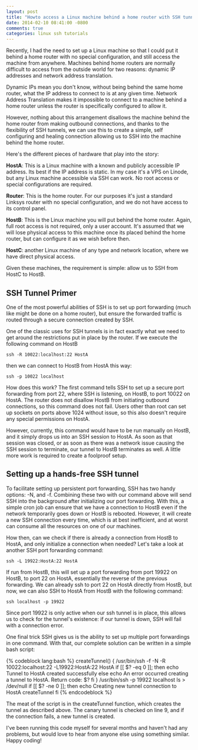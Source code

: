 ```yaml
---
layout: post
title: "Howto access a Linux machine behind a home router with SSH tunnels"
date: 2014-02-10 08:41:00 -0800
comments: true
categories: linux ssh tutorials
---
```

Recently, I had the need to set up a Linux machine so that I could put it behind a home router with
no special configuration, and still access the machine from anywhere. Machines behind home routers
are normally difficult to access from the outside world for two reasons: dynamic IP addresses and
network address translation.

Dynamic IPs mean you don't know, without being behind the same home
router, what the IP address to connect to is at any given time. Network Address Translation makes it
impossible to connect to a machine behind a home router unless the router is specifically configured
to allow it.

However, nothing about this arrangement disallows the machine behind the home router from making
outbound connections, and thanks to the flexibility of SSH tunnels, we can use this to create a
simple, self configuring and healing connection allowing us to SSH into the machine behind the home
router.

Here's the different pieces of hardware that play into the story:

**HostA**: This is a Linux machine with a known and publicly accessible IP address. Its best if the IP
address is static. In my case it's a VPS on Linode, but any Linux machine accessible via SSH can
work. No root access or special configurations are required.

**Router**: This is the home router. For our purposes it's just a standard Linksys router with no
special configuration, and we do not have access to its control panel.

**HostB**: This is the Linux machine you will put behind the home router. Again, full root access is not
required, only a user account. It's assumed that we will lose physical access to this machine once
its placed behind the home router, but can configure it as we wish before then.

**HostC**: another Linux machine of any type and network location, where we have direct physical access.

Given these machines, the requirement is simple: allow us to SSH from HostC to HostB.

## SSH Tunnel Primer

One of the most powerful abilities of SSH is to set up port forwarding (much like might be done on a
home router), but ensure the forwarded traffic is routed through a secure connection created by SSH.

One of the classic uses for SSH tunnels is in fact exactly what we need to get around the
restrictions put in place by the router. If we execute the following command on HostB

    ssh -R 10022:localhost:22 HostA

then we can connect to HostB from HostA this way:

    ssh -p 10022 localhost

How does this work? The first command tells SSH to set up a secure port forwarding from port 22,
where SSH is listening, on HostB, to port 10022 on HostA. The router does not disallow HostB
from initiating outbound connections, so this command does not fail. Users other than root can set
up sockets on ports above 1024 without issue, so this also doesn't require any special permissions
on HostA.

However, currently, this command would have to be run manually on HostB, and it simply
drops us into an SSH session to HostA. As soon as that session was closed, or as soon as there was a
network issue causing the SSH session to terminate, our tunnel to HostB terminates as well. A little
more work is required to create a foolproof setup.

## Setting up a hands-free SSH tunnel

To facilitate setting up persistent port forwarding, SSH has two handy options: -N, and -f.
Combining these two with our command above will send SSH into the background after initializing our
port forwarding. With this, a simple cron job can ensure that we have a connection to HostB even if
the network temporarily goes down or HostB is rebooted. However, it will create a new SSH connection
every time, which is at best inefficient, and at worst can consume all the resources on one of our
machines.

How then, can we check if there is already a connection from HostB to HostA, and only initialize a
 connection when needed? Let's take a look at another SSH port forwarding command:

    ssh -L 19922:HostA:22 HostA

If run from HostB, this will set up a port forwarding from port 19922 on HostB, to port 22 on HostA,
essentially the reverse of the previous forwarding. We can already ssh to port 22 on HostA directly
from HostB, but now, we can also SSH to HostA from HostB with the following command:

    ssh localhost -p 19922

Since port 19922 is only active when our ssh tunnel is in place, this allows us to check for the
tunnel's existence: if our tunnel is down, SSH will fail with a connection error.

One final trick SSH gives us is the ability to set up multiple port forwardings in one command. With
that, our complete solution can be written in a simple bash script:

{% codeblock lang:bash %}
createTunnel() {
    /usr/bin/ssh -f -N -R 10022:localhost:22 -L19922:HostA:22 HostA
    if [[ $? -eq 0 ]]; then
        echo Tunnel to HostA created successfully
    else
        echo An error occurred creating a tunnel to HostA. Return code: $?
    fi
}
/usr/bin/ssh -p 19922 localhost ls > /dev/null
if [[ $? -ne 0 ]]; then
    echo Creating new tunnel connection to HostA
    createTunnel
fi
{% endcodeblock %}

The meat of the script is in the createTunnel function, which creates the tunnel as described above.
The canary tunnel is checked on line 9, and if the connection fails, a new tunnel is created.

I've been running this code myself for several months and haven't had any problems, but would love
to hear from anyone else using something similar. Happy coding!
